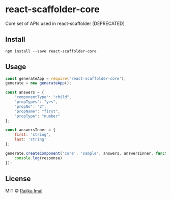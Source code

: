 # react-scaffolder-core

Core set of APIs used in react-scaffolder [DEPRECATED]

## Install

```
npm install --save react-scaffolder-core
```

## Usage

```js
const generateApp = require('react-scaffolder-core');
generate = new generateApp();

const answers = {
	"componentType": "child",
	"propTypes": "yes",
	"propNo": "2",
	"propName": "first",
	"propType": "number"
};

const answersInner = { 
	first: 'string', 
	last: 'string' 
};

generate.createComponent('core', 'sample', answers, answersInner, function(response) {
	console.log(response)
});
```

## License

MIT © [Rajika Imal](https://rajikaimal.github.io)

